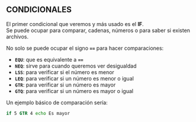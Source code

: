 ## CONDICIONALES

El primer condicional que veremos y más usado es el **IF**.  
Se puede ocupar para comparar, cadenas, números o para saber si existen archivos.  

No solo se puede ocupar el signo **`==`** para hacer comparaciones:  

- **`EQU`**: que es equivalente a **`==`**
- **`NEQ`**: sirve para cuando queremos ver desigualdad
- **`LSS`**: para verificar si el número es menor
- **`LEQ`**: para verificar si un número es menor o igual
- **`GTR`**: para verificar si un número es mayor
- **`GTQ`**: para verificar si un número es mayor o igual


Un ejemplo básico de comparación sería:  

```bat
if 5 GTR 4 echo Es mayor
```

